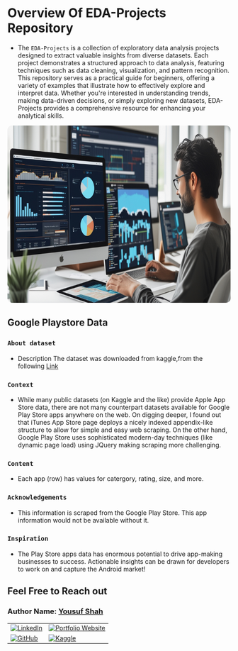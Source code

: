 # **Overview Of EDA-Projects Repository**
- The `EDA-Projects` is a collection of exploratory data analysis projects designed to extract valuable insights from diverse datasets. Each project demonstrates a structured approach to data analysis, featuring techniques such as data cleaning, visualization, and pattern recognition. This repository serves as a practical guide for beginners, offering a variety of examples that illustrate how to effectively explore and interpret data. Whether you're interested in understanding trends, making data-driven decisions, or simply exploring new datasets, EDA-Projects provides a comprehensive resource for enhancing your analytical skills.

<div style="text-align: center;">
    <img src="banner_img.jpg" alt="My Banner" style="width: 100%; max-width: 700px; height:400px; border-radius: 10px;"/>
</div>

## **Google Playstore Data**

### `About dataset`
- Description
   The dataset was downloaded from kaggle,from the following [Link](https://www.kaggle.com/datasets/lava18/google-play-store-apps)

### `Context`

- While many public datasets (on Kaggle and the like) provide Apple App Store data, there are not many counterpart datasets available for Google Play Store apps anywhere on the web. On digging deeper, I found out that iTunes App Store page deploys a nicely indexed appendix-like structure to allow for simple and easy web scraping. On the other hand, Google Play Store uses sophisticated modern-day techniques (like dynamic page load) using JQuery making scraping more challenging.

### `Content`

- Each app (row) has values for catergory, rating, size, and more.

### `Acknowledgements`

- This information is scraped from the Google Play Store. This app information would not be available without it.

### `Inspiration`

- The Play Store apps data has enormous potential to drive app-making businesses to success. Actionable insights can be drawn for developers to work on and capture the Android market!

## **Feel Free to Reach out**

<div class="contact-info">
  <h3 class="section-title">
    <strong>Author Name:</strong>
    <a href="https://www.linkedin.com/in/yousuf-shah-7ba9492b4/" target="_blank">Yousuf Shah</a>
  </h3>
  <table>
    <tr>
      <td>
        <a href="https://www.linkedin.com/in/yousuf-shah-7ba9492b4/" target="_blank">
          <img src="https://img.shields.io/badge/LinkedIn-Profile-blue?style=for-the-badge&logo=linkedin" alt="LinkedIn" />
        </a>
      </td>
      <td>
        <a href="https://yousfshah.github.io/Portfolio_Website/" target="_blank">
          <img src="https://img.shields.io/badge/Portfolio_Website-Website-blue?style=for-the-badge&logo=link" alt="Portfolio Website" />
        </a>
      </td>
    </tr>
    <tr>
      <td>
        <a href="https://github.com/Yousfshah" target="_blank">
          <img src="https://img.shields.io/badge/GitHub-Profile-green?style=for-the-badge&logo=github" alt="GitHub" />
        </a>
      </td>
      <td>
        <a href="https://www.kaggle.com/yousufshah" target="_blank">
          <img src="https://img.shields.io/badge/Kaggle-Profile-orange?style=for-the-badge&logo=kaggle" alt="Kaggle" />
        </a>
      </td>
    </tr>
  </table>
</div>

